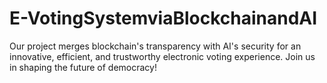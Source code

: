 # E-VotingSystemviaBlockchainandAI
Our project merges blockchain's transparency with AI's security for an innovative, efficient, and trustworthy electronic voting experience. Join us in shaping the future of democracy! 
